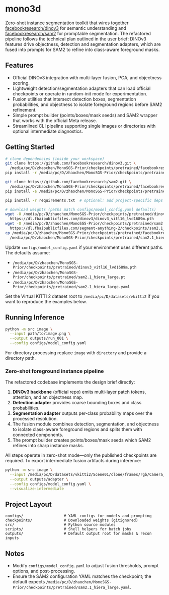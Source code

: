 # mono3d

Zero-shot instance segmentation toolkit that wires together
[facebookresearch/dinov3](https://github.com/facebookresearch/dinov3) for semantic understanding and
[facebookresearch/sam2](https://github.com/facebookresearch/sam2) for promptable segmentation. The refactored pipeline
follows the technical plan outlined in the user brief: DINOv3 features drive objectness, detection and segmentation
adapters, which are fused into prompts for SAM2 to refine into class-aware foreground masks.

## Features

- Official DINOv3 integration with multi-layer fusion, PCA, and objectness scoring.
- Lightweight detection/segmentation adapters that can load official checkpoints or operate in random-init mode for
  experimentation.
- Fusion utilities that intersect detection boxes, segmentation probabilities, and objectness to isolate foreground
  regions before SAM2 refinement.
- Simple prompt builder (points/boxes/mask seeds) and SAM2 wrapper that works with the official Meta release.
- Streamlined CLI pipeline supporting single images or directories with optional intermediate diagnostics.

## Getting Started

```bash
# clone dependencies (inside your workspace)
git clone https://github.com/facebookresearch/dinov3.git \
  /media/pc/D/zhaochen/MonoSGS-Prior/checkpoints/pretrained/facebookresearch/dinov3
pip install -r /media/pc/D/zhaochen/MonoSGS-Prior/checkpoints/pretrained/facebookresearch/dinov3/requirements.txt

git clone https://github.com/facebookresearch/sam2.git \
  /media/pc/D/zhaochen/MonoSGS-Prior/checkpoints/pretrained/facebookresearch/sam2
pip install -e /media/pc/D/zhaochen/MonoSGS-Prior/checkpoints/pretrained/facebookresearch/sam2

pip install -r requirements.txt  # optional: add project-specific deps

# download weights (paths match configs/model_config.yaml defaults)
wget -O /media/pc/D/zhaochen/MonoSGS-Prior/checkpoints/pretrained/dinov3_vitl16_lvd1689m.pth \
  https://dl.fbaipublicfiles.com/dinov3/dinov3_vitl16_lvd1689m.pth
wget -O /media/pc/D/zhaochen/MonoSGS-Prior/checkpoints/pretrained/sam2.1_hiera_large.pt \
  https://dl.fbaipublicfiles.com/segment-anything-2/checkpoints/sam2.1_hiera_large.pt
cp /media/pc/D/zhaochen/MonoSGS-Prior/checkpoints/pretrained/facebookresearch/sam2/configs/sam2.1/sam2.1_hiera_l.yaml \
  /media/pc/D/zhaochen/MonoSGS-Prior/checkpoints/pretrained/sam2.1_hiera_large.yaml
```

Update `configs/model_config.yaml` if your environment uses different paths. The defaults assume:

- `/media/pc/D/zhaochen/MonoSGS-Prior/checkpoints/pretrained/dinov3_vitl16_lvd1689m.pth`
- `/media/pc/D/zhaochen/MonoSGS-Prior/checkpoints/pretrained/sam2.1_hiera_large.pt`
- `/media/pc/D/zhaochen/MonoSGS-Prior/checkpoints/pretrained/sam2.1_hiera_large.yaml`

Set the Virtual KITTI 2 dataset root to `/media/pc/D/datasets/vkitti2` if you want to reproduce the examples below.

## Running Inference

```bash
python -m src image \
  --input path/to/image.png \
  --output outputs/run_001 \
  --config configs/model_config.yaml
```

For directory processing replace `image` with `directory` and provide a directory path.

### Zero-shot foreground instance pipeline

The refactored codebase implements the design brief directly:

1. **DINOv3 backbone** (official repo) emits multi-layer patch tokens, attention, and an objectness map.
2. **Detection adapter** provides coarse bounding boxes and class probabilities.
3. **Segmentation adapter** outputs per-class probability maps over the processed resolution.
4. The fusion module combines detection, segmentation, and objectness to isolate class-aware foreground regions and
   splits them with connected components.
5. The prompt builder creates points/boxes/mask seeds which SAM2 refines into sharp instance masks.

All steps operate in zero-shot mode—only the published checkpoints are required. To export intermediate fusion
artifacts during inference:

```bash
python -m src image \
  --input /media/pc/D/datasets/vkitti2/Scene01/clone/frames/rgb/Camera_0/rgb_00061.jpg \
  --output outputs/adapter \
  --config configs/model_config.yaml \
  --visualize-intermediate
```

## Project Layout

```
configs/                  # YAML configs for models and prompting
checkpoints/              # Downloaded weights (gitignored)
src/                      # Python source modules
scripts/                  # Shell helpers for batch jobs
outputs/                  # Default output root for masks & recon inputs
```

## Notes

- Modify `configs/model_config.yaml` to adjust fusion thresholds, prompt options, and post-processing.
- Ensure the SAM2 configuration YAML matches the checkpoint; the default expects
  `/media/pc/D/zhaochen/MonoSGS-Prior/checkpoints/pretrained/sam2.1_hiera_large.yaml`.
